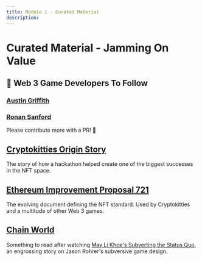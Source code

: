 ```yaml
---
title: Module 1 - Curated Material
description:
---
```


# Curated Material - Jamming On Value

## 🙌 Web 3 Game Developers To Follow

### <a href="https://austingriffith.com" target="_blank" rel="noopener noreferrer">Austin Griffith</a>

### <a href="https://ronan.eth.link/" target="_blank" rel="noopener noreferrer">Ronan Sanford</a>

Please contribute more with a PR! 📝

## <a href="https://bitcoinmagazine.com/articles/how-hackathon-birthed-cryptokitties-origin-story1" target="_blank" rel="noopener noreferrer">Cryptokitties Origin Story</a>

The story of how a hackathon helped create one of the biggest successes in the NFT space.

## <a href="https://github.com/ethereum/EIPs/blob/master/EIPS/eip-721.md" target="_blank" rel="noopener noreferrer">Ethereum Improvement Proposal 721</a>
The evolving document defining the NFT standard. Used by Cryptokitties and a multitude of other Web 3 games.

## <a href="https://www.wired.com/2011/07/mf-chainworld/" target="_blank" rel="noopener noreferrer">Chain World</a>

Something to read after watching [May Li Khoe's Subverting the Status Quo](../../../module-1/joyful-subversion), an engrossing story on Jason Rohrer's subversive game design.